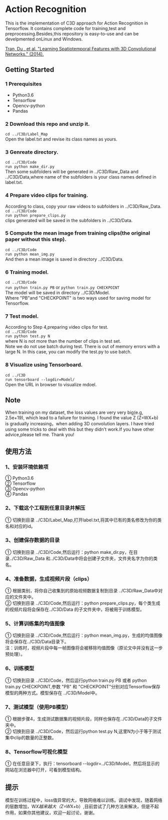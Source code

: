 # Action Recognition
This is the implementation of C3D approach for Action Recognition in Tensorflow. It contains complete code for training,test and preprocessing.Besides,this repository is easy-to-use and can be develpmented onLinux and Windows.  

[Tran, Du , et al. "Learning Spatiotemporal Features with 3D Convolutional Networks." (2014).](https://arxiv.org/abs/1412.0767)

## Getting Started
### 1 Prerequisites  
* Python3.6  
* Tensorflow  
* Opencv-python  
* Pandas  

### 2 Download this repo and unzip it.  
`cd ../C3D/Label_Map`  
Open the label.txt and revise its class names as yours.  

### 3 Genreate directory.  
`cd ../C3D/Code`  
`run python make_dir.py`  
Then some subfolders will be generated in ../C3D/Raw_Data and ../C3D/Data,where name of the subfolders is your class names defined in label.txt.  

### 4 Prepare video clips for training.  
According to class, copy your raw videos to subfolders in ../C3D/Raw_Data.  
`cd ../C3D/Code`  
`run python prepare_clips.py`  
clips generated will be saved in the subfolders in ../C3D/Data.  

### 5 Compute the mean image from training clips(the original paper without this step).  
`cd ../C3D/Code`  
`run python mean_img.py`    
And then a mean image is saved in directory ../C3D/Data.  

### 6 Training model.  
`cd ../C3D/Code`  
`run python train.py PB` or `python train.py CHECKPOINT`  
The model will be saved in directory ../C3D/Model.  
Where "PB"and "CHECKPOINT" is two ways used for saving model for Tensorflow.  
 
### 7 Test model.  
According to Step 4,preparing video clips for test.  
`cd ../C3D/Code`  
`run python test.py N`  
where N is not more than the number of clips in test set.  
Note we do not use batch during test. There is out of memory errors with a large N. In this case, you can modify the test.py to use batch.    

### 8 Visualize using Tensorboard.  
`cd ../C3D`  
`run tensorboard --logdir=Model/`   
Open the URL in browser to visualize mdoel.  

## Note  
When training on my dataset, the loss values are very very big(e.g, 2.5e+19), which lead to a failure for training.
I found the value Z (Z=WX+b) is gradually increasing，when adding 3D convolution layers. I have tried using some tricks to deal with this but they didn't work.If you have other advice,please tell me. Thank you!  


## 使用方法  

### 1、安装环境依赖项  
 ① Python3.6  
 ② Tensorflow  
 ③ Opencv-python  
 ④ Pandas  

### 2、下载这个工程到任意目录并解压  
① 切换到目录 ../C3D/Label_Map,打开label.txt,将其中已有的类名修改为你的类名和对应的id。  

### 3、创建保存数据的目录  
① 切换到目录 ../C3D/Code,然后运行：python make_dir.py，在目录../C3D/Raw_Data 和../C3D/Data中将会创建子文件夹，文件夹名字为你的类名。  

### 4、准备数据，生成视频片段（clips）  
① 根据类别，将你自己收集到的原始视频数据复制到目录 ../C3D/Raw_Data中对应的文件夹中。  
② 切换到目录 ../C3D/Code,然后运行：python prepare_clips.py，每个类生成的视频片段将会保存在../C3D/Data 的子文件夹中，将被用于训练模型。  

### 5、计算训练集的均值图像  
① 切换到目录 ../C3D/Code,然后运行：python mean_img.py，生成的均值图像将会保存在../C3D/Data目录下。  
注：训练时，视频片段中每一帧图像将会被移除均值图像（原论文中并没有这一步预处理）。  

### 6、训练模型  
① 切换到目录 ../C3D/Code，然后运行python train.py PB 或者 python train.py CHECKPOINT,参数 "PB" 和 "CHECKPOINT"分别对应Tensorflow保存模型的两种方式。模型保存在 ../C3D/Model中。  

### 7、测试模型（使用PB模型）  
① 根据步骤4，生成测试数据集的视频片段，同样也保存在../C3D/Data的子文件夹中。  
② 切换到目录 ../C3D/Code，然后运行python test.py N,这里N为小于等于测试集中clip的数量的正整数。  

### 8、Tensorflow可视化模型  
① 在任意目录下，执行：tensorboard --logdir=../C3D/Model，然后将显示的网站在浏览器中打开，可看到模型结构。  

## 提示  
模型在训练过程中，loss值异常的大，导致网络难以训练。调试中发现，随着网络的层数增加，W*X越来越大（Z=W*X+b）,目前尝试了几种方法来解决，但是不起作用，如果你其他建议，欢迎一起讨论，谢谢。  


